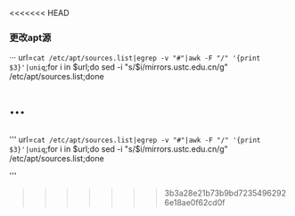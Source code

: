 <<<<<<< HEAD
### 更改apt源
···
url=`cat /etc/apt/sources.list|egrep -v "#"|awk -F "/" '{print $3}'|uniq`;for i in $url;do sed -i "s/$i/mirrors.ustc.edu.cn/g" /etc/apt/sources.list;done

···
=======
###

'''
url=`cat /etc/apt/sources.list|egrep -v "#"|awk -F "/" '{print $3}'|uniq`;for i in $url;do sed -i "s/$i/mirrors.ustc.edu.cn/g" /etc/apt/sources.list;done

'''
>>>>>>> 3b3a28e21b73b9bd72354962926e18ae0f62cd0f
